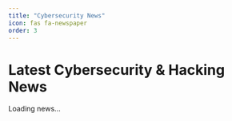 ```yaml
---
title: "Cybersecurity News"
icon: fas fa-newspaper
order: 3
---
```


<h1>Latest Cybersecurity & Hacking News</h1>
<div id="news-feed">
  <p>Loading news...</p>
</div>

<script src="{{ '/assets/js/news-feed.js' | relative_url }}"></script>
